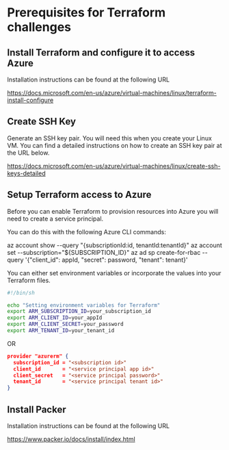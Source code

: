 # Prerequisites for Terraform challenges

## Install Terraform and configure it to access Azure

Installation instructions can be found at the following URL

https://docs.microsoft.com/en-us/azure/virtual-machines/linux/terraform-install-configure


## Create SSH Key

Generate an SSH key pair. You will need this when you create your Linux VM. You can find a detailed instructions on how to create an SSH key pair at the URL below. 

https://docs.microsoft.com/en-us/azure/virtual-machines/linux/create-ssh-keys-detailed

## Setup Terraform access to Azure

Before you can enable Terraform to provision resources into Azure you will need to create a service principal. 

You can do this with the following Azure CLI commands:

az account show --query "{subscriptionId:id, tenantId:tenantId}"
az account set --subscription="${SUBSCRIPTION_ID}"
az ad sp create-for-rbac --query '{"client_id": appId, "secret": password, "tenant": tenant}'

You can either set environment variables or incorporate the values into your Terraform files. 
```Bash
#!/bin/sh

echo "Setting environment variables for Terraform"  
export ARM_SUBSCRIPTION_ID=your_subscription_id  
export ARM_CLIENT_ID=your_appId  
export ARM_CLIENT_SECRET=your_password  
export ARM_TENANT_ID=your_tenant_id  
```
OR  
```json
provider "azurerm" {  
  subscription_id = "<subscription id>"  
  client_id       = "<service principal app id>"    
  client_secret   = "<service principal password>"    
  tenant_id       = "<service principal tenant id>"    
}  
```
## Install Packer

Installation instructions can be found at the following URL

https://www.packer.io/docs/install/index.html